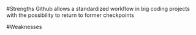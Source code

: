 #Strengths
Github allows a standardized workflow in big coding projects with the possibility to return to former checkpoints


#Weaknesses